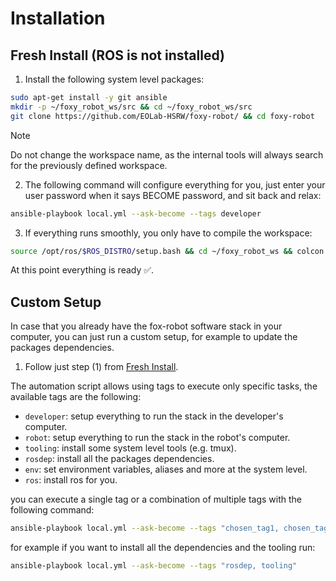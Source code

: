 # Installation

## Fresh Install (ROS is not installed)

1. Install the following system level packages:

```sh
sudo apt-get install -y git ansible
mkdir -p ~/foxy_robot_ws/src && cd ~/foxy_robot_ws/src
git clone https://github.com/EOLab-HSRW/foxy-robot/ && cd foxy-robot
```

> [!NOTE]
> Do not change the workspace name, as the internal tools will always search for the previously defined workspace.

2. The following command will configure everything for you, just enter your user password when it says BECOME password, and sit back and relax:

```sh
ansible-playbook local.yml --ask-become --tags developer
```

3. If everything runs smoothly, you only have to compile the workspace:

```sh
source /opt/ros/$ROS_DISTRO/setup.bash && cd ~/foxy_robot_ws && colcon build --symlink-install && source install/local_setup.bash
```

At this point everything is ready ✅.

## Custom Setup

In case that you already have the fox-robot software stack in your computer, you can just run a custom setup, for example to update the packages dependencies.

1. Follow just step (1) from [Fresh Install](#fresh-install).

The automation script allows using tags to execute only specific tasks, the available tags are the following:
- `developer`: setup everything to run the stack in the developer's computer.
- `robot`: setup everything to run the stack in the robot's computer.
- `tooling`: install some system level tools (e.g. tmux).
- `rosdep`: install all the packages dependencies.
- `env`: set environment variables, aliases and more at the system level.
- `ros`: install ros for you.

you can execute a single tag or a combination of multiple tags with the following command:

```sh
ansible-playbook local.yml --ask-become --tags "chosen_tag1, chosen_tag2, chosen_tag3"
```

for example if you want to install all the dependencies and the tooling run:

```sh
ansible-playbook local.yml --ask-become --tags "rosdep, tooling"
```
